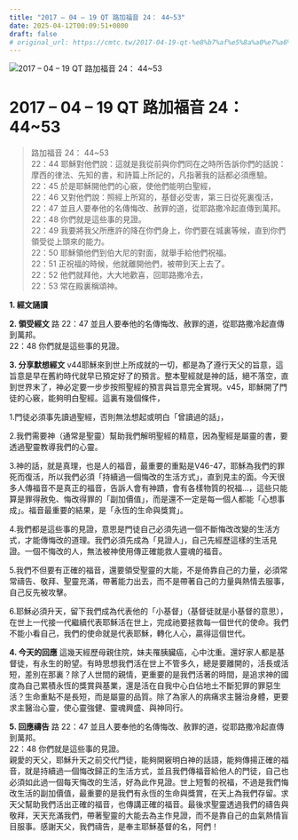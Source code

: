 ```yaml
---
title: "2017 – 04 – 19 QT 路加福音 24： 44~53"
date: 2025-04-12T00:09:51+0800
draft: false
# original_url: https://cmtc.tw/2017-04-19-qt-%e8%b7%af%e5%8a%a0%e7%a6%8f%e9%9f%b3-24%ef%bc%9a-4453
---
```


![2017 – 04 – 19 QT 路加福音 24： 44\~53](/images/qt.jpg   "2017 – 04 – 19 QT 路加福音 24： 44\~53")

# 2017 – 04 – 19 QT 路加福音 24： 44\~53

> 路加福音 24： 44\~53  
> 22：44 耶穌對他們說：這就是我從前與你們同在之時所告訴你們的話說：摩西的律法、先知的書，和詩篇上所記的，凡指著我的話都必須應驗。  
> 22：45 於是耶穌開他們的心竅，使他們能明白聖經，  
> 22：46 又對他們說：照經上所寫的，基督必受害，第三日從死裏復活，  
> 22：47 並且人要奉他的名傳悔改、赦罪的道，從耶路撒冷起直傳到萬邦。  
> 22：48 你們就是這些事的見證。  
> 22：49 我要將我父所應許的降在你們身上，你們要在城裏等候，直到你們領受從上頭來的能力。  
> 22：50 耶穌領他們到伯大尼的對面，就舉手給他們祝福。  
> 22：51 正祝福的時候，他就離開他們，被帶到天上去了。  
> 22：52 他們就拜他，大大地歡喜，回耶路撒冷去，  
> 22：53 常在殿裏稱頌神。

**1. 經文誦讀**

**2. 領受經文**
路 22：47 並且人要奉他的名傳悔改、赦罪的道，從耶路撒冷起直傳到萬邦。  
22：48 你們就是這些事的見證。

**3. 分享默想經文**
v44耶穌來到世上所成就的一切，都是為了遵行天父的旨意，這旨意是早在舊約時代就早已預定好了的預言。整本聖經就是神的話，絕不落空，直到世界末了，神必定要一步步按照聖經的預言與旨意完全實現。v45，耶穌開了門徒的心竅，能夠明白聖經。這裏有幾個條件，

1.門徒必須事先讀過聖經，否則無法想起或明白「曾讀過的話」，

2.我們需要神（通常是聖靈）幫助我們解明聖經的精意，因為聖經是屬靈的書，要透過聖靈教導我們的心靈。

3.神的話，就是真理，也是人的福音，最重要的重點是V46-47，耶穌為我們的罪死而復活，所以我們必須「持續過一個悔改的生活方式」，直到見主的面。今天很多人傳福音不是真正的福音，告訴人會有神蹟，會有各樣物質的祝福…，這些只能算是罪得赦免、悔改得罪的「副加價值」，而是還不一定是每一個人都能「心想事成」。福音最重要的結果，是「永恆的生命與獎賞」。

4.我們都是這些事的見證，意思是門徒自己必須先過一個不斷悔改改變的生活方式，才能傳悔改的道理。我們必須先成為「見證人」，自己先經歷這樣的生活見證。一個不悔改的人，無法被神使用傳正確能救人靈魂的福音。

5.我們不但要有正確的福音，還要領受聖靈的大能，不是倚靠自己的力量，必須常常禱告、敬拜、聖靈充滿，帶著能力出去，而不是帶著自己的力量與熱情去服事，自己反先被攻擊。

6.耶穌必須升天，留下我們成為代表他的「小基督」（基督徒就是小基督的意思），在世上一代接一代繼續代表耶穌活在世上，完成祂要拯救每一個世代的使命。我們不能小看自己，我們的使命就是代表耶穌，轉化人心，贏得這個世代。

**4. 今天的回應**
這幾天經歷母親住院，妹夫罹胰臟癌，心中沈重。還好家人都是基督徒，有永生的盼望。有時思想我們活在世上不管多久，總是要離開的，活長或活短，差別在那裏？除了人世間的親情，更重要的是我們活著的時間，是追求神的國度為自己累積永恆的獎賞與基業，還是活在自我中心白佔地土不斷犯罪的罪惡生活？生命重點不是長短，而是屬靈的品質。除了為家人的病痛求主醫治身體，更要求主醫治心靈，使心靈強健、靈魂興盛、與神同行。

**5. 回應禱告**
路 22：47 並且人要奉他的名傳悔改、赦罪的道，從耶路撒冷起直傳到萬邦。  
22：48 你們就是這些事的見證。  
親愛的天父，耶穌升天之前交代門徒，能夠開竅明白神的話語，能夠傳揚正確的福音，就是持續過一個悔改歸正的生活方式，並且我們傳福音給他人的門徒，自己也必須如此過一個每天悔改的生活，好為此作見證。世上短暫的祝福，不過是我們悔改生活的副加價值，最重要的是我們有永恆的生命與獎賞，在天上為我們存留。求天父幫助我們活出正確的福音，也傳講正確的福音。最後求聖靈透過我們的禱告與敬拜，天天充滿我們，帶著聖靈的大能去為主作見證，而不是靠自己的血氣熱情盲目服事。感謝天父，我們禱告，是奉主耶穌基督的名，阿們！
